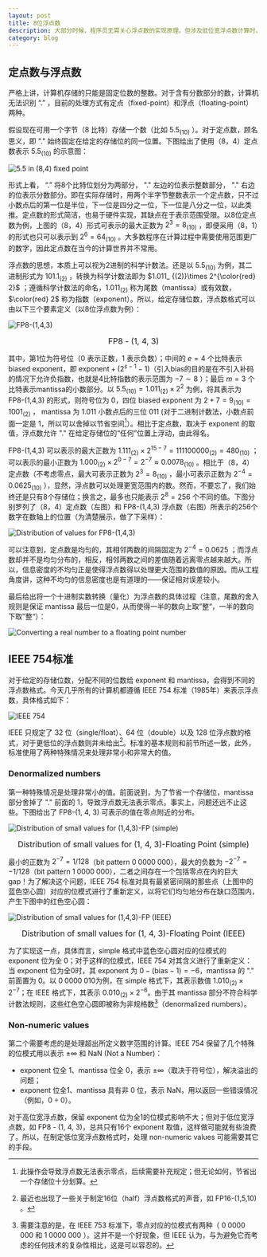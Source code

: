 ```yaml
---
layout: post
title: 8位浮点数
description: 大部分时候，程序员无需关心浮点数的实现原理。但涉及低位宽浮点数计算时，对浮点数一无所知会带来意想不到的结果。
category: blog
---
```


## 定点数与浮点数

严格上讲，计算机存储的只能是固定位数的整数。对于含有分数部分的数，计算机无法识别 “.” ，目前的处理方式有定点（fixed-point）和浮点（floating-point）两种。

假设现在可用一个字节（8 比特）存储一个数（比如 $5.5_ {(10)}$ ）。对于定点数，顾名思义，即 "." 始终固定在给定的存储位的同一位置。下图给出了使用（8，4）定点数表示 $5.5_ {(10)}$ 的示意图：

![5.5 in (8,4) fixed point](images/floatingpoint8/fixed_point_5_5.png)

形式上看， “.” 将8个比特位划分为两部分， "." 左边的位表示整数部分， "." 右边的位表示分数部分。即在实际存储时，用两个半字节整数表示一个定点数，只不过小数点后的第一位是半位，下一位是四分之一位，下一位是八分之一位，以此类推。定点数的形式简洁，也易于硬件实现，其缺点在于表示范围受限。以8位定点数为例，上图的（8，4）形式可表示的最大正数为 $2^3 = 8_ {(10)}$ ，即便采用（8，1）的形式也只可以表示到 $2^6=64_ {(10)}$ 。大多数程序在计算过程中需要使用范围更广的数字，因此定点数在当今的计算世界并不常用。

浮点数的思想，本质上可以视为2进制的科学计数法。还是以 $5.5_ {(10)}$ 为例，其二进制形式为 $101.1_ {(2)}$ ，转换为科学计数法即为 $1.011_ {(2)}\times 2^{\color{red} 2}$ ；遵循科学计数法的命名，$1.011_ {(2)}$ 称为尾数（mantissa）或有效数，$\color{red} 2$ 称为指数（exponent）。所以，给定存储位数，浮点数格式可以由以下三个要素定义（以8位浮点数为例）：

![FP8-(1,4,3)](images/floatingpoint8/floating_point_FP8.png)

<center><p><font size="3">FP8 - (1, 4, 3)</font><br/></p></center>

其中，第1位为符号位（0 表示正数，1 表示负数）；中间的 $e=4$ 个比特表示 biased exponent，即 $\mbox{exponent}+(2^{s-1}-1)$（引入bias的目的是在不引入补码的情况下允许负指数，也就是4比特指数的表示范围为 $-7\sim 8$ ）；最后 $m=3$ 个比特表示mantissa的小数部分。以 $5.5_ {(10)}=1.011_ {(2)}\times 2^2$ 为例，将其表示为 FP8-(1,4,3) 的形式，则符号位为 0，四位 biased exponent 为 $2+7=9_ {(10)}=1001_ {(2)}$ ， mantissa 为 $1.011$ 小数点后的三位 $011$ (对于二进制计数法，小数点前面一定是 1，所以可以舍掉以节省空间[^1]）。相比于定点数，取决于 exponent 的取值，浮点数允许 "." 在给定存储位的“任何”位置上浮动，由此得名。

[^1]: 此操作会导致浮点数无法表示零点，后续需要补充规定；但无论如何，节省出一个存储位十分划算。

 FP8-(1,4,3) 可以表示的最大正数为 $1.111_ {(2)}\times 2^{15-7}=111100000_ {(2)}=480_ {(10)}$  ；可以表示的最小正数为 $1.000_ {(2)}\times 2^{0-7}=2^{-7}\approx 0.0078_ {(10)}$ 。相比于（8，4）定点数（不考虑零点，最大可表示正数为 $2^3=8_ {(10)}$ ，最小可表示正数为 $2^{-4}=0.0625_ {(10)}$ ），显然，浮点数可以处理更宽范围内的数。然而，不要忘了，我们始终还是只有8个存储位；换言之，最多也只能表示 $2^8=256$ 个不同的值。下图分别罗列了（8，4）定点数（左图）和 FP8-(1,4,3) 浮点数（右图）所表示的256个数字在数轴上的位置（为清楚展示，做了下采样）：

![Distribution of values for FP8-(1,4,3)](images/floatingpoint8/distribution_of_values.jpg)

可以注意到，定点数是均匀的，其相邻两数的间隔固定为 $2^{-4}=0.0625$ ；而浮点数却并不是均匀分布的，相反，相邻两数之间的差值随着远离零点越来越大。所以，信息密度的不均匀正是使得浮点数得以处理更大范围的数值的原因。而从工程角度讲，这种不均匀的信息密度也是有道理的——保证相对误差较小。

最后给出将一个十进制实数转换（量化）为浮点数的具体过程（注意，尾数的舍入规则是保证 mantissa 最后一位是0，从而使得一半的数向上取”整“，一半的数向下取”整“）：

![Converting a real number to a floating point number](images/floatingpoint8/converting_real_to_floating_point.png)

## IEEE 754标准

对于给定的存储位数，分配不同的位数给 exponent 和 mantissa，会得到不同的浮点数格式。今天几乎所有的计算机都遵循 IEEE 754 标准（1985年）来表示浮点数，具体格式如下：

![IEEE 754](images/floatingpoint8/ieee_754.png)

IEEE 只规定了 32 位（single/float）、64 位（double）以及 128 位浮点数的格式，对于更低位的浮点数则并未给出[^2]。标准的基本规则和前节所述一致，此外，标准使用了两种特殊情况来处理非常小和非常大的值。

[^2]: 最近也出现了一些关于制定16位（half）浮点数格式的声音，如 FP16-(1,5,10) 。

### Denormalized numbers

第一种特殊情况是处理非常小的值。前面说到，为了节省一个存储位，mantissa 部分舍掉了 "." 前面的 1，导致浮点数无法表示零点。事实上，问题还远不止这些。下图给出了 FP8-(1, 4, 3) 可表示的值在零点附近的分布。

![Distribution of small values for (1,4,3)-FP (simple)](images/floatingpoint8/distribution_of_small_values.png)

<center><p><font size="3">Distribution of small values for (1, 4, 3)-Floating Point (simple)</font><br/></p></center>

最小的正数为  $2^{-7}=1/128$（bit pattern $0\;0000\;000$），最大的负数为  ${-}2^{-7}=-1/128$（bit pattern $1\;0000\;000$），二者之间存在一个包括零点在内的巨大 gap！为了解决这个问题，IEEE 754 标准对具有最紧密间隔的那些点（上图中的蓝色空心圆）对应的位模式进行了重新定义，以将它们均匀地分布在缺口范围内，产生下图中的红色空心圆：

![Distribution of small values for (1,4,3)-FP (IEEE)](images/floatingpoint8/distribution_of_small_values_IEEE.png)

<center><p><font size="3">Distribution of small values for (1, 4, 3)-Floating Point (IEEE)</font><br/></p></center>

为了实现这一点，具体而言，simple 格式中蓝色空心圆对应的位模式的 exponent 位为全 0；对于这样的位模式，IEEE 754 对其含义进行了重新定义：当 exponent 位为全0时，其 exponent 为  $0-(\text{bias}-1)=-6$，mantissa 的 "." 前面置为 0。以  $0\;0000\;010$为例，在 simple 格式下，其表示数值  $1.010_ {(2)}\times 2^ {-7}$；在 IEEE 格式下，其表示  $0.010_ {(2)}\times 2^ {-6}$。由于其 mantissa 部分不符合科学计数法规则，这些红色空心圆即被称为非规格数[^3]（denormalized numbers）。

[^3]: 需要注意的是，在 IEEE 753 标准下，零点对应的位模式有两种（ $0\;0000\;000$ 和 $1\;0000\;000$  ）。这并不是一个好现象，但 IEEE 认为，与为避免它而考虑的任何技术的复杂性相比，这是可以容忍的。

### Non-numeric values

第二个需要考虑的是处理超出所定义数字范围的计算。IEEE 754 保留了几个特殊的位模式用以表示 $\pm \infty$ 和 NaN (Not a Number)：

- exponent 位全 1、mantissa 位全 0，表示  $\pm\infty$（取决于符号位），解决溢出的问题；
- exponent 位全1、mantissa 具有非 0 位，表示 NaN，用以返回一些错误情况（例如，$0\div 0$）。

对于高位宽浮点数，保留 exponent 位为全1的位模式影响不大；但对于低位宽浮点数，如 FP8 - (1, 4, 3)，总共只有16个 exponent 取值，这样做可能就有些浪费了。所以，在制定低位宽浮点数格式时，处理 non-numeric values 可能需要其它的手段。

[Jhonhu]:    https://jhonhu1994.github.io  "JhonHu"
